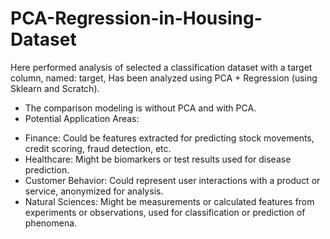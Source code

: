 # PCA-Regression-in-Housing-Dataset

Here performed analysis of selected a classification dataset with a target column, named: target, Has been analyzed using PCA + Regression (using Sklearn and Scratch). 
* The comparison modeling is without PCA and with PCA.
* Potential Application Areas:
- Finance: Could be features extracted for predicting stock movements, credit scoring, fraud detection, etc.
- Healthcare: Might be biomarkers or test results used for disease prediction.
- Customer Behavior: Could represent user interactions with a product or service, anonymized for analysis.
- Natural Sciences: Might be measurements or calculated features from experiments or observations, used for classification or prediction of phenomena.
